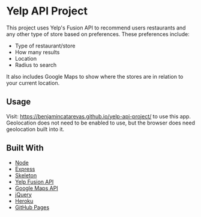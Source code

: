 # Yelp API Project

This project uses Yelp's Fusion API to recommend users restaurants and any other type of store based on preferences. These preferences include:
* Type of restaurant/store
* How many results
* Location
* Radius to search

It also includes Google Maps to show where the stores are in relation to your current location.

## Usage

Visit: https://benjamincatarevas.github.io/yelp-api-project/ to use this app.
Geolocation does not need to be enabled to use, but the browser does need geolocation built into it.

## Built With

* [Node](https://nodejs.org)
* [Express](https://expressjs.com)
* [Skeleton](http://getskeleton.com)
* [Yelp Fusion API](https://www.yelp.com/developers)
* [Google Maps API](https://developers.google.com/maps/)
* [jQuery](https://jqueryui.com)
* [Heroku](https://dashboard.heroku.com/apps)
* [GitHub Pages](https://pages.github.com)
